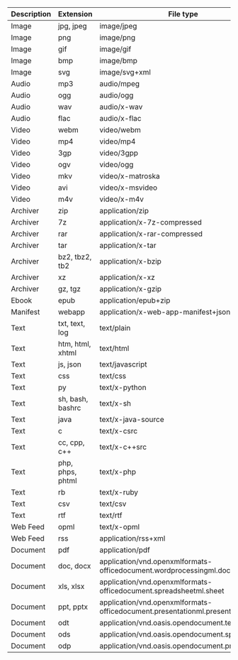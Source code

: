 Description | Extension        | File type
----------- | ---------------- | ------------------
Image       | jpg, jpeg        | image/jpeg
Image       | png              | image/png
Image       | gif              | image/gif
Image       | bmp              | image/bmp
Image       | svg              | image/svg+xml
Audio       | mp3              | audio/mpeg
Audio       | ogg              | audio/ogg
Audio       | wav              | audio/x-wav
Audio       | flac             | audio/x-flac
Video       | webm             | video/webm
Video       | mp4              | video/mp4
Video       | 3gp              | video/3gpp
Video       | ogv              | video/ogg
Video       | mkv              | video/x-matroska
Video       | avi              | video/x-msvideo
Video       | m4v              | video/x-m4v
Archiver    | zip              | application/zip
Archiver    | 7z               | application/x-7z-compressed
Archiver    | rar              | application/x-rar-compressed
Archiver    | tar              | application/x-tar
Archiver    | bz2, tbz2, tb2   | application/x-bzip
Archiver    | xz               | application/x-xz
Archiver    | gz, tgz          | application/x-gzip
Ebook       | epub             | application/epub+zip
Manifest    | webapp           | application/x-web-app-manifest+json
Text        | txt, text, log   | text/plain
Text        | htm, html, xhtml | text/html
Text        | js, json         | text/javascript
Text        | css              | text/css
Text        | py               | text/x-python
Text        | sh, bash, bashrc | text/x-sh
Text        | java             | text/x-java-source
Text        | c                | text/x-csrc
Text        | cc, cpp, c++     | text/x-c++src
Text        | php, phps, phtml | text/x-php
Text        | rb               | text/x-ruby
Text        | csv              | text/csv
Text        | rtf              | text/rtf
Web Feed    | opml             | text/x-opml
Web Feed    | rss              | application/rss+xml
Document    | pdf              | application/pdf
Document    | doc, docx        | application/vnd.openxmlformats-officedocument.wordprocessingml.document
Document    | xls, xlsx        | application/vnd.openxmlformats-officedocument.spreadsheetml.sheet
Document    | ppt, pptx        | application/vnd.openxmlformats-officedocument.presentationml.presentation
Document    | odt              | application/vnd.oasis.opendocument.text
Document    | ods              | application/vnd.oasis.opendocument.spreadsheet
Document    | odp              | application/vnd.oasis.opendocument.presentation
